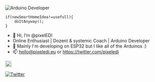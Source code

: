 <!---
        _          _ ______ _____ _____ 
       (_)        | |  ____|  __ \_   _|
  _ __  ___  _____| | |__  | |  | || |  
 | '_ \| \ \/ / _ \ |  __| | |  | || |  
 | |_) | |>  <  __/ | |____| |__| || |_ 
 | .__/|_/_/\_\___|_|______|_____/_____|
 | |                                    
 |_|  

-->

![Arduino](https://img.shields.io/badge/Arduino-00979D?style=for-the-badge&logo=Arduino&logoColor=white) Developer

```
if(newSmartHomeIdea!=usefull){
    doItAnyway();
}
```

- 👋 Hi, I’m @pixelEDI
- Online Enthusiast | Dozent & systemic Coach | Arduino Developer
- 👀 Mainly I'm developing on ESP32 but I like all of the Arduinos :)
- 📫 hello@pixeledi.eu or https://twitter.com/pixeledi

<a href="https://ko-fi.com/H2H6CJJV6" rel="nofollow"><img src="https://ko-fi.com/img/githubbutton_sm.svg" height="20" style="max-width: 100%;"></a>

<a href="https://twitter.com/pixeledi" rel="nofollow"><img src="https://simpleicons.org/icons/twitter.svg" alt="Twitter" data-canonical-src="https://img.shields.io/badge/-pixelEDI-%231DA1F2" style="max-width: 100%;"></a>


<!---
pixelEDI/pixelEDI is a ✨ special ✨ repository because its `README.md` (this file) appears on your GitHub profile.
You can click the Preview link to take a look at your changes.
--->

